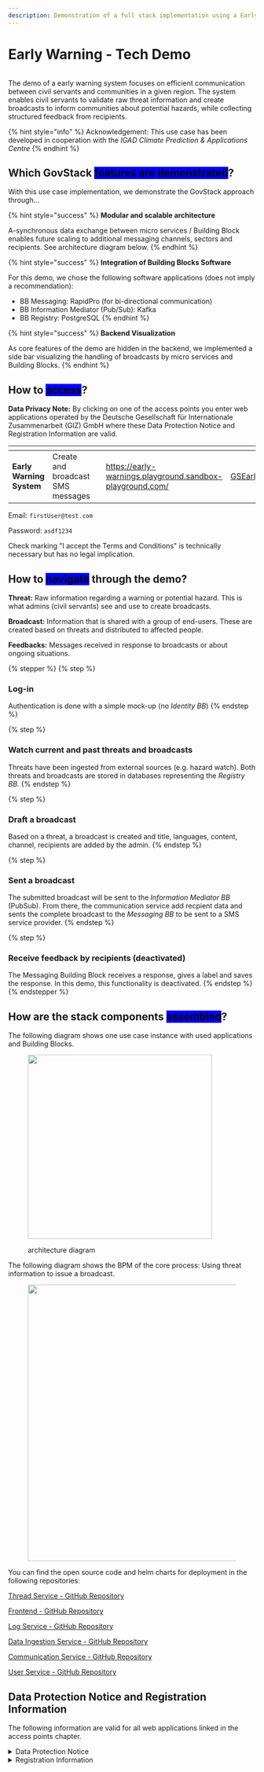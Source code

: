 ```yaml
---
description: Demonstration of a full stack implementation using a Early Warning use case
---
```


# Early Warning - Tech Demo

<img src="../../.gitbook/assets/file.excalidraw (1).svg" alt="" class="gitbook-drawing">

The demo of a early warning system focuses on efficient communication between civil servants and communities in a given region. The system enables civil servants to validate raw threat information and create broadcasts to inform communities about potential hazards, while collecting structured feedback from recipients.

{% hint style="info" %}
Acknowledgement: This use case has been developed in cooperation with the _IGAD Climate Prediction & Applications Centre_
{% endhint %}

## Which GovStack <mark style="background-color:blue;">features are demonstrated</mark>?

With this use case implementation, we demonstrate the GovStack approach through...

{% hint style="success" %}
**Modular and scalable architecture**

A-synchronous data exchange between micro services / Building Block enables future scaling to additional messaging channels, sectors and recipients. See architecture diagram below.
{% endhint %}

{% hint style="success" %}
**Integration of Building Blocks Software**

For this demo, we chose the following software applications (does not imply a recommendation):

* BB Messaging: RapidPro (for bi-directional communication)
* BB Information Mediator (Pub/Sub): Kafka
* BB Registry: PostgreSQL
{% endhint %}

{% hint style="success" %}
**Backend Visualization**

As core features of the demo are hidden in the backend, we implemented a side bar visualizing the handling of broadcasts by micro services and Building Blocks.
{% endhint %}

## How to <mark style="background-color:blue;">access</mark>?

**Data Privacy Note:** By clicking on one of the access points you enter web applications operated by the Deutsche Gesellschaft für Internationale Zusammenarbeit (GIZ) GmbH where these Data Protection Notice and Registration Information are valid.

<table data-view="cards"><thead><tr><th></th><th></th><th></th><th data-hidden data-card-target data-type="content-ref"></th><th data-hidden data-card-cover data-type="files"></th></tr></thead><tbody><tr><td><strong>Early Warning System</strong></td><td>Create and broadcast SMS messages</td><td></td><td><a href="https://early-warnings.playground.sandbox-playground.com/">https://early-warnings.playground.sandbox-playground.com/</a></td><td><a href="../../.gitbook/assets/GSEarlyWarning.png">GSEarlyWarning.png</a></td></tr></tbody></table>

Email: `firstUser@test.com`

Password: `asdf1234`

Check marking "I accept the Terms and Conditions" is technically necessary but has no legal implication.

## How to <mark style="background-color:blue;">navigate</mark> through the demo?

**Threat:** Raw information regarding a warning or potential hazard. This is what admins (civil servants) see and use to create broadcasts.&#x20;

**Broadcast:** Information that is shared with a group of end-users. These are created based on threats and distributed to affected people.

**Feedbacks:** Messages received in response to broadcasts or about ongoing situations.

{% stepper %}
{% step %}
### Log-in

Authentication is done with a simple mock-up (no _Identity BB_)
{% endstep %}

{% step %}
### Watch current and past threats and broadcasts

Threats have been ingested from external sources (e.g. hazard watch). Both threats and broadcasts are stored in databases representing the _Registry BB_.
{% endstep %}

{% step %}
### Draft a broadcast

Based on a threat, a broadcast is created and title, languages, content, channel, recipients are added by the admin.
{% endstep %}

{% step %}
### Sent a broadcast

The submitted broadcast will be sent to the _Information Mediator BB_ (PubSub). From there, the communication service add recpient data and sents the complete broadcast to the _Messaging BB_ to be sent to a SMS service provider.
{% endstep %}

{% step %}
### Receive feedback by recipients (deactivated)

The Messaging Building Block receives a response, gives a label and saves the response. In this demo, this functionality is deactivated.
{% endstep %}
{% endstepper %}

## How are the stack components <mark style="background-color:blue;">assembled</mark>?

The following diagram shows one use case instance with used applications and Building Blocks.

<figure><img src="../../.gitbook/assets/EWarchitecture.png" alt="" width="375"><figcaption><p>architecture diagram</p></figcaption></figure>

The following diagram shows the BPM of the core process: Using threat information to issue a broadcast.

<figure><img src="../../.gitbook/assets/image (1).png" alt="" width="563"><figcaption></figcaption></figure>

You can find the open source code and helm charts for deployment in the following repositories:

[Thread Service - GitHub Repository](https://github.com/GovStackWorkingGroup/sandbox-usecase-earlywarning-threatservice)

[Frontend - GitHub Repository](https://github.com/GovStackWorkingGroup/sandbox-usecase-earlywarning-frontend)

[Log Service - GitHub Repository](https://github.com/GovStackWorkingGroup/sandbox-usecase-earlywarning-frontend)

[Data Ingestion Service - GitHub Repository](https://github.com/GovStackWorkingGroup/sandbox-usecase-earlywarning-dataingestionservice)

[Communication Service - GitHub Repository](https://github.com/GovStackWorkingGroup/sandbox-usecase-earlywarning-communicationservice)

[User Service - GitHub Repository](https://github.com/GovStackWorkingGroup/sandbox-usecase-earlywarning-userservice)

## Data Protection Notice and Registration Information

The following information are valid for all web applications linked in the access points chapter.

<details>

<summary>Data Protection Notice</summary>

The Deutsche Gesellschaft für Internationale Zusammenarbeit (GIZ) GmbH attaches great importance to responsible and transparent management of personal data.

Below we provide users with information as to

* who they can contact at GIZ on the subject of data protection
* what data is processed when they visit the web application
* what rights they have with respect to us

**Controller and Data Protection Officer**

The responsible body for data processing is the Deutsche Gesellschaft für Internationale Zusammenarbeit (GIZ) GmbH.

Address:\
Friedrich-Ebert-Allee 32 + 36, 53113 Bonn\
Dag-Hammarskjöld-Weg 1–5, 65760 Eschborn

Contact:\
nico.lueck@giz.de

If you have specific questions about the protection of your data, please contact GIZ's data protection officer: datenschutzbeauftragte@giz.de

**General**

GIZ processes personal data exclusively in accordance with the [EU General Data Protection Regulation (GDPR)](https://eur-lex.europa.eu/legal-content/DE/TXT/PDF/?uri=CELEX:32016R0679\&qid=1527147390147\&from=EN) and the [German Federal Data Protection Act (Bundesdatenschutzgesetz, BDSG)](http://www.gesetze-im-internet.de/bdsg_2018/index.html).\
Personal data are, for example, name, address, email addresses and user behaviour.

GIZ only processes personal data to the extent necessary. Which data is required and processed for which purpose and on what basis is largely determined by the type of service you use or the purpose for which the data is required.

**Cookies**

When you visit a web application, small text files, so-called cookies, are stored on your computer. They are used to make the online presence more user-friendly and effective overall Cookies cannot run programs or infect your computer with viruses.

The GIZ website uses cookies that are automatically deleted as soon as the browser in which the page is displayed is closed (so-called temporary cookies or session cookies). This type of cookie makes it possible to assign different requests from a browser to a session and to recognize the browser when you visit the website again (session ID).

**Collection of personal data when visiting a web application**

When visiting a [web application](./#access-points), GIZ itself processes only the data that is automatically transmitted by the browser and technically required in order to display the website correctly and to ensure its stability and security. Each time a web application is accessed, the data stored includes, but is not limited to the following:

* Date (The date on which the activity occurred.)
* Time (The time, in coordinated universal time (UTC), at which the activity occurred.)
* Server IP Address (The IP address of the server on which the log file entry was generated.)
* Method (The requested action, for example, a GET method.)
* URI Stem (The target of the action, for example, Default.htm.)
* URI Query (The query, if any that the client was trying to perform. A Universal Resource Identifier (URI) query is necessary only for dynamic pages.)
* Server Port (The server port number that is configured for the service.)
* Client IP Address (The IP address of the client that made the request.)
* User Agent (The browser type that the client used.)
* Referrer (The site that the user last visited. This site provided a link to the current site.)
* HTTP Status (The HTTP status code.)
* Time Taken (The length of time that the action took, in milliseconds.)
* Request Body (The transmitted data for demonstration purposes (e.g. fictional person)

The data in the log file is temporary stored. The log retention time depend on amount of requests, service up time and other factors.

**Further information on the storage and transfer of data:**

GIZ is obliged to store data beyond the time of the visit in order to ensure protection against attacks on the GIZ’s internet infrastructure and the communications technology of the Federal Government (legal basis: Art. 6 (1) (e) GDPR in conjunction with Section 5 BSI Act). In the event of attacks on communications technology, this data is analyzed and used to initiate legal and criminal prosecution.

Data logged when accessing the GIZ's web applications is only transmitted to third parties if there is a legal obligation to do so or if the transmission is necessary for legal or criminal prosecution in the event of attacks on the Federal Government's communications technology. Data will not be passed on in any other cases. This data is not merged with other data sources at GIZ.

**Information on opting out**

Users who do not agree with the described processing of data cannot access the web applications. For technical reasons, opting out is not possible.

**Disclosure to third parties**

GIZ does not pass on personal data to third parties unless it is legally obliged or entitled to do so by law.

**Transfer of data to countries outside Germany**

GIZ does not transfer personal data to third countries. When using social media, the privacy policies of the respective providers apply.

**Duration of data retention**

User data will not be kept any longer than is necessary for the purpose for which it is processed or as required by law.

**IT security of user data**

GIZ accords great importance to protecting personal data. For this reason, technical and organisational security measures ensure that data is protected against accidental and intentional manipulation and unintended erasure as well as unauthorised access. These measures are updated accordingly based on technical developments and adapted continuously in line with the risks.

Visitors to the GIZ website have the right

* To obtain **information** about their data stored by us (Article 15 GDPR)
* To have their data stored by us **rectified** (Article 16 GDPR)
* To have their data stored by us **erased** (Article 17 GDPR)
* To obtain **restriction** of processing of their data stored by us (Article 18 GDPR)
* To **object** to the storage of their data if personal data are processed on the basis of the first sentence of Article 6 (1) 1 f and e GDPR (Article 21 GDPR)
* To receive their personal data in a commonly used and machine-readable format from the controller such that they can be potentially transmitted to another controller (right to **data portability**, Article 20 GDPR).
* To **withdraw** their consent to the extent that the data has been processed on the basis of consent (Article 6 (1) a GDPR). The lawfulness of the processing on the basis of the consent given remains unaffected until receipt of the withdrawal.

Users also have the right in accordance with Article 77 GDPR to **lodge a complaint with the competent data protection supervisory authority**. The competent authority is the Federal Commissioner for Data Protection and Freedom of Information ([BfDI](https://www.bfdi.bund.de/EN/Home/home_node.html)).

</details>

<details>

<summary>Registration Information</summary>

Deutsche Gesellschaft für Internationale Zusammenarbeit (GIZ) GmbH

**Registered offices**

Bonn and Eschborn\
Germany

Friedrich-Ebert-Allee 32 + 36\
53113 Bonn\
Germany\
T +49 228 44 60-0\
F +49 228 44 60-17 66

Dag-Hammarskjöld-Weg 1 - 5\
65760 Eschborn\
Germany\
T +49 61 96 79-0\
F +49 61 96 79-11 15

E info@giz.de\
I www.giz.de

**Registered at**

Local court (Amtsgericht) Bonn, Germany: HRB 18384\
Local court (Amtsgericht) Frankfurt am Main, Germany: HRB 12394

**VAT no.**

DE 113891176

**Chairperson of the Supervisory Board**

Jochen Flasbarth, State Secretary in the Federal Ministry for Economic Cooperation and Development

**Management Board**

Thorsten Schäfer-Gümbel (Chair)\
Ingrid-Gabriela Hoven (Vice-Chair)\
Anna Sophie Herken

</details>
